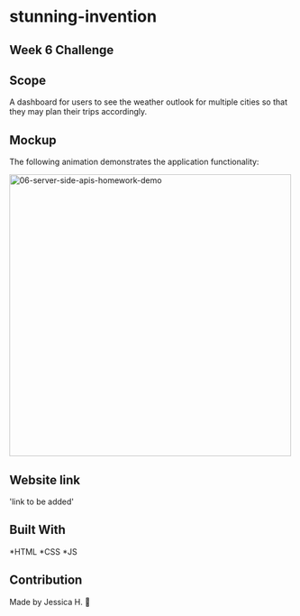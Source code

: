 # stunning-invention

## Week 6 Challenge

## Scope
A dashboard for users to see the weather outlook for multiple cities so that they may plan their trips accordingly.

## Mockup 
The following animation demonstrates the application functionality:

<img width="500" alt="06-server-side-apis-homework-demo" src="https://user-images.githubusercontent.com/82549162/132163468-fce3a817-d934-42c9-a016-c7790a87722d.png">

## Website link 

'link to be added'


## Built With
*HTML *CSS *JS

## Contribution
Made by Jessica H. 🖤